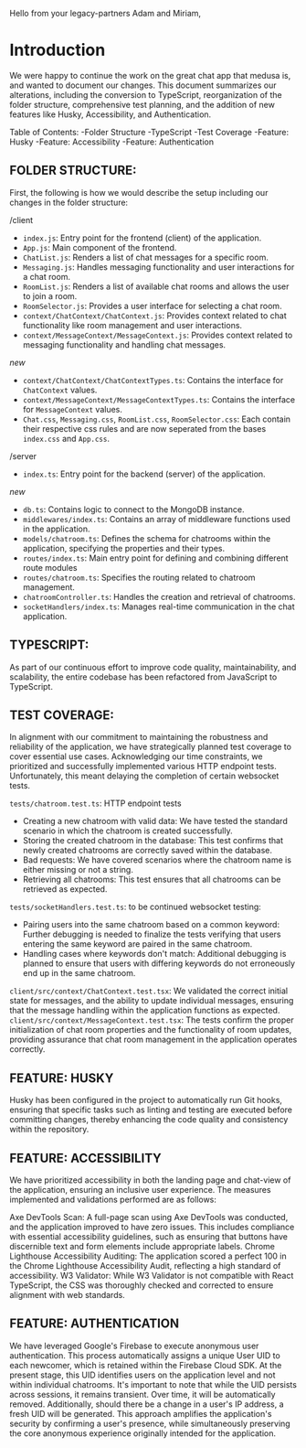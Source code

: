 Hello from your legacy-partners Adam and Miriam,

# Introduction

We were happy to continue the work on the great chat app that medusa is, and wanted to document our changes. This document summarizes our alterations, including the conversion to TypeScript, reorganization of the folder structure, comprehensive test planning, and the addition of new features like Husky, Accessibility, and Authentication.

Table of Contents:
-Folder Structure
-TypeScript
-Test Coverage
-Feature: Husky
-Feature: Accessibility
-Feature: Authentication

## FOLDER STRUCTURE:
First, the following is how we would describe the setup including our changes in the folder structure:

/client
- `index.js`: Entry point for the frontend (client) of the application.
- `App.js`: Main component of the frontend.
- `ChatList.js`: Renders a list of chat messages for a specific room.
- `Messaging.js`: Handles messaging functionality and user interactions for a chat room.
- `RoomList.js`: Renders a list of available chat rooms and allows the user to join a room.
- `RoomSelector.js`: Provides a user interface for selecting a chat room.
- `context/ChatContext/ChatContext.js`: Provides context related to chat functionality like room management and user interactions.
- `context/MessageContext/MessageContext.js`: Provides context related to messaging functionality and handling chat messages.

*new*
- `context/ChatContext/ChatContextTypes.ts`: Contains the interface for `ChatContext` values.
- `context/MessageContext/MessageContextTypes.ts`: Contains the interface for `MessageContext` values.
- `Chat.css`, `Messaging.css`, `RoomList.css`, `RoomSelector.css`: Each contain their respective css rules and are now seperated from the bases `index.css` and `App.css`.

/server
- `index.ts`: Entry point for the backend (server) of the application.

*new*
- `db.ts`: Contains logic to connect to the MongoDB instance.
- `middlewares/index.ts`: Contains an array of middleware functions used in the application.
- `models/chatroom.ts`: Defines the schema for chatrooms within the application, specifying the properties and their types.
- `routes/index.ts`: Main entry point for defining and combining different route modules
- `routes/chatroom.ts`: Specifies the routing related to chatroom management.
- `chatroomController.ts`: Handles the creation and retrieval of chatrooms.
- `socketHandlers/index.ts`: Manages real-time communication in the chat application.

## TYPESCRIPT:
As part of our continuous effort to improve code quality, maintainability, and scalability, the entire codebase has been refactored from JavaScript to TypeScript.

## TEST COVERAGE:
In alignment with our commitment to maintaining the robustness and reliability of the application, we have strategically planned test coverage to cover essential use cases. Acknowledging our time constraints, we prioritized and successfully implemented various HTTP endpoint tests. Unfortunately, this meant delaying the completion of certain websocket tests.

`tests/chatroom.test.ts`: HTTP endpoint tests
- Creating a new chatroom with valid data: We have tested the standard scenario in which the chatroom is created successfully.
- Storing the created chatroom in the database: This test confirms that newly created chatrooms are correctly saved within the database.
- Bad requests:  We have covered scenarios where the chatroom name is either missing or not a string.
- Retrieving all chatrooms: This test ensures that all chatrooms can be retrieved as expected.

`tests/socketHandlers.test.ts`: to be continued websocket testing:
- Pairing users into the same chatroom based on a common keyword: Further debugging is needed to finalize the tests verifying that users entering the same keyword are paired in the same chatroom.
- Handling cases where keywords don't match: Additional debugging is planned to ensure that users with differing keywords do not erroneously end up in the same chatroom.

`client/src/context/ChatContext.test.tsx`: We validated the correct initial state for messages, and the ability to update individual messages, ensuring that the message handling within the application functions as expected.
`client/src/context/MessageContext.test.tsx`: The tests confirm the proper initialization of chat room properties and the functionality of room updates, providing assurance that chat room management in the application operates correctly.

## FEATURE: HUSKY
Husky has been configured in the project to automatically run Git hooks, ensuring that specific tasks such as linting and testing are executed before committing changes, thereby enhancing the code quality and consistency within the repository.

## FEATURE: ACCESSIBILITY
We have prioritized accessibility in both the landing page and chat-view of the application, ensuring an inclusive user experience. The measures implemented and validations performed are as follows:

Axe DevTools Scan: A full-page scan using Axe DevTools was conducted, and the application improved to have zero issues. This includes compliance with essential accessibility guidelines, such as ensuring that buttons have discernible text and form elements include appropriate labels.
Chrome Lighthouse Accessibility Auditing: The application scored a perfect 100 in the Chrome Lighthouse Accessibility Audit, reflecting a high standard of accessibility.
W3 Validator: While W3 Validator is not compatible with React TypeScript, the CSS was thoroughly checked and corrected to ensure alignment with web standards.

## FEATURE: AUTHENTICATION
We have leveraged Google's Firebase to execute anonymous user authentication. This process automatically assigns a unique User UID to each newcomer, which is retained within the Firebase Cloud SDK. At the present stage, this UID identifies users on the application level and not within individual chatrooms. It's important to note that while the UID persists across sessions, it remains transient. Over time, it will be automatically removed. Additionally, should there be a change in a user's IP address, a fresh UID will be generated. This approach amplifies the application's security by confirming a user's presence, while simultaneously preserving the core anonymous experience originally intended for the application.